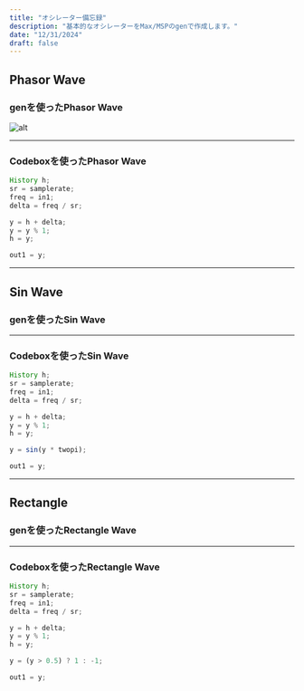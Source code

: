 ```yaml
---
title: "オシレーター備忘録"
description: "基本的なオシレーターをMax/MSPのgenで作成します。"
date: "12/31/2024"
draft: false
---
```


## Phasor Wave

<!--more-->

### genを使ったPhasor Wave
![alt](/images/phasor.png)

---

### Codeboxを使ったPhasor Wave
```js
History h;
sr = samplerate;
freq = in1;
delta = freq / sr;

y = h + delta;
y = y % 1;
h = y;

out1 = y;
```
---

## Sin Wave

### genを使ったSin Wave

---

### Codeboxを使ったSin Wave
```js
History h;
sr = samplerate;
freq = in1;
delta = freq / sr;

y = h + delta;
y = y % 1;
h = y;

y = sin(y * twopi);

out1 = y;
```

---

## Rectangle
### genを使ったRectangle Wave

---

### Codeboxを使ったRectangle Wave
```js
History h;
sr = samplerate;
freq = in1;
delta = freq / sr;

y = h + delta;
y = y % 1;
h = y;

y = (y > 0.5) ? 1 : -1;

out1 = y;